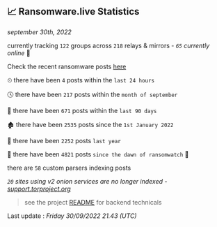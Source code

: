 
## 📈 Ransomware.live Statistics
_september 30th, 2022_

currently tracking `122` groups across `218` relays & mirrors - _`65` currently online_ 📡

Check the recent ransomware posts [here](https://www.ransomware.live/#/recentposts)


⏲ there have been `4` posts within the `last 24 hours`

🕓 there have been `217` posts within the `month of september`

📅 there have been `671` posts within the `last 90 days`

🏚 there have been `2535` posts since the `1st January 2022`

🚀 there have been `2252` posts `last year`

🦕 there have been `4821` posts `since the dawn of ransomwatch` 🐣

there are `58` custom parsers indexing posts

_`20` sites using v2 onion services are no longer indexed - [support.torproject.org](https://support.torproject.org/onionservices/v2-deprecation/)_

> see the project [README](https://github.com/jmousqueton/ransomwatch#readme) for backend technicals



Last update : _Friday 30/09/2022 21.43 (UTC)_

